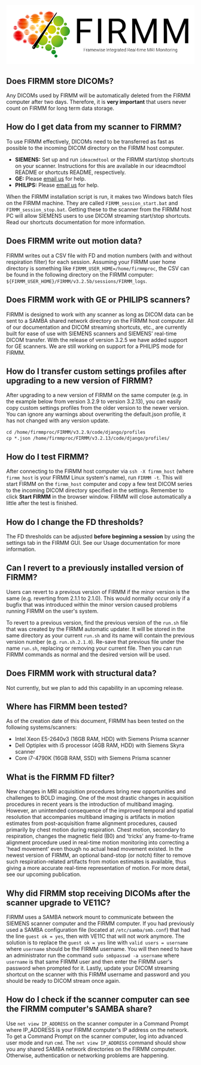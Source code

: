 ![Logo](img/FirmmLogo.png)

## Does FIRMM store DICOMs?

Any DICOMs used by FIRMM will be automatically deleted from the FIRMM computer after two days. Therefore, it is **very important** that users never count on FIRMM for long term data storage.

## How do I get data from my scanner to FIRMM?

To use FIRMM effectively, DICOMs need to be transferred as fast as possible to the incoming DICOM directory on the FIRMM host computer.

- **SIEMENS:** Set up and run `ideacmdtool` or the FIRMM start/stop shortcuts on your scanner.  Instructions for this are available in our ideacmdtool README or shortcuts README, respectively.
- **GE:** Please [email us](mailto:info@firmm.io) for help.
- **PHILIPS:** Please [email us](mailto:info@firmm.io) for help.

When the FIRMM installation script is run, it makes two Windows batch files on the FIRMM machine. They are called `FIRMM_session_start.bat` and `FIRMM_session_stop.bat`. Getting these to the scanner from the FIRMM host PC will allow SIEMENS users to use DICOM streaming start/stop shortcuts.  Read our shortcuts documentation for more information.

## Does FIRMM write out motion data?

FIRMM writes out a CSV file with FD and motion numbers (with and without respiration filter) for each session. Assuming your FIRMM user home directory is something like `FIRMM_USER_HOME=/home/firmmproc`, the CSV can be found in the following directory on the FIRMM computer: `${FIRMM_USER_HOME}/FIRMM/v3.2.5b/sessions/FIRMM_logs`.

## Does FIRMM work with GE or PHILIPS scanners?

FIRMM is designed to work with any scanner as long as DICOM data can be sent to a SAMBA shared network directory on the FIRMM host computer.  All of our documentation and DICOM streaming shortcuts, etc., are currently built for ease of use with SIEMENS scanners and SIEMENS' real-time DICOM transfer.  With the release of version 3.2.5 we have added support for GE scanners. We are still working on support for a PHILIPS mode for FIRMM.

## How do I transfer custom settings profiles after upgrading to a new version of FIRMM?

After upgrading to a new version of FIRMM on the same computer (e.g. in the example below from version 3.2.9 to version 3.2.13), you can easily copy custom settings profiles from the older version to the newer version. You can ignore any warnings about overwriting the default.json profile, it has not changed with any version update.

    cd /home/firmmproc/FIRMM/v3.2.9/code/django/profiles
    cp *.json /home/firmmproc/FIRMM/v3.2.13/code/django/profiles/


## How do I test FIRMM?

After connecting to the FIRMM host computer via `ssh -X firmm_host` (where `firmm_host` is your FIRMM Linux system's name), run `FIRMM -t`. This will start FIRMM on the `firmm_host` computer and copy a few test DICOM series to the incoming DICOM directory specified in the settings. Remember to click **Start FIRMM** in the browser window.  FIRMM will close automatically a little after the test is finished.

## How do I change the FD thresholds?

The FD thresholds can be adjusted **before beginning a session** by using the settings tab in the FIRMM GUI. See our Usage documentation for more information.

## Can I revert to a previously installed version of FIRMM?

Users can revert to a previous version of FIRMM if the minor version is the same (e.g. reverting from 2.1.1 to 2.1.0). This would normally occur only if a bugfix that was introduced within the minor version caused problems running FIRMM on the user's system.

To revert to a previous version, find the previous version of the `run.sh` file that was created by the FIRMM automatic updater. It will be stored in the same directory as your current `run.sh` and its name will contain the previous version number (e.g. `run.sh.2.1.0`). Re-save that previous file under the name `run.sh`, replacing or removing your current file. Then you can run FIRMM commands as normal and the desired version will be used.

## Does FIRMM work with structural data?

Not currently, but we plan to add this capability in an upcoming release.

## Where has FIRMM been tested?

As of the creation date of this document, FIRMM has been tested on the following systems/scanners:

- Intel Xeon E5-2640v3 (16GB RAM, HDD) with Siemens Prisma scanner
- Dell Optiplex with i5 processor (4GB RAM, HDD) with Siemens Skyra scanner
- Core i7-4790K (16GB RAM, SSD) with Siemens Prisma scanner

## What is the FIRMM FD filter?

New changes in MRI acquisition procedures bring new opportunities and challenges to BOLD imaging. One of the most drastic changes in acquisition procedures in recent years is the introduction of multiband imaging. However, an unintended consequence of the improved temporal and spatial resolution that accompanies multiband imaging is artifacts in motion estimates from post-acquisition frame alignment procedures, caused primarily by chest motion during respiration. Chest motion, secondary to respiration, changes the magnetic field (B0) and 'tricks' any frame-to-frame alignment procedure used in real-time motion monitoring into correcting a 'head movement' even though no actual head movement existed. In the newest version of FIRMM, an optional band-stop (or notch) filter to remove such respiration-related artifacts from motion estimates is available, thus giving a more accurate real-time representation of motion. For more detail, see our upcoming publication.

## Why did FIRMM stop receiving DICOMs after the scanner upgrade to VE11C?

FIRMM uses a SAMBA network mount to communicate between the SIEMENS scanner computer and the FIRMM computer. If you had previously used a SAMBA configuration file (located at `/etc/samba/smb.conf`) that had the line `guest ok = yes`, then with VE11C that will not work anymore. The solution is to replace the `guest ok = yes` line with `valid users = username` where `username` should be the FIRMM username. You will then need to have an administrator run the command `sudo smbpasswd -a username` where `username` is that same FIRMM user and then enter the FIRMM user's password when prompted for it. Lastly, update your DICOM streaming shortcut on the scanner with this FIRMM username and password and you should be ready to DICOM stream once again.

## How do I check if the scanner computer can see the FIRMM computer's SAMBA share?

Use `net view IP_ADDRESS` on the scanner computer in a Command Prompt where IP_ADDRESS is your FIRMM computer's IP address on the network. To get a Command Prompt on the scanner computer, log into advanced user mode and run `cmd`. The `net view IP_ADDRESS` command should show you any shared SAMBA network directories on the FIRMM computer. Otherwise, authentication or networking problems are happening.
